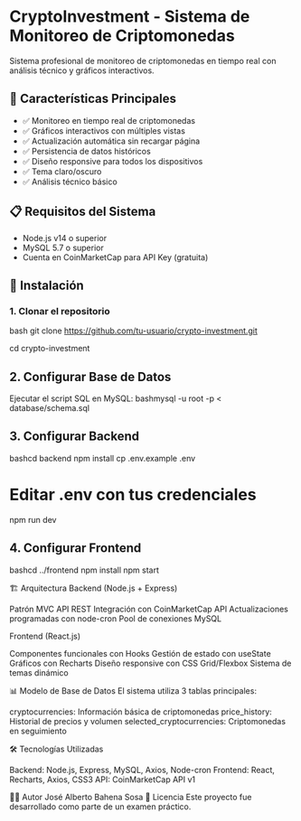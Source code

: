 # CryptoInvestment - Sistema de Monitoreo de Criptomonedas

Sistema profesional de monitoreo de criptomonedas en tiempo real con análisis técnico y gráficos interactivos.

## 🚀 Características Principales

- ✅ Monitoreo en tiempo real de criptomonedas
- ✅ Gráficos interactivos con múltiples vistas
- ✅ Actualización automática sin recargar página
- ✅ Persistencia de datos históricos
- ✅ Diseño responsive para todos los dispositivos
- ✅ Tema claro/oscuro
- ✅ Análisis técnico básico

## 📋 Requisitos del Sistema

- Node.js v14 o superior
- MySQL 5.7 o superior
- Cuenta en CoinMarketCap para API Key (gratuita)

## 🔧 Instalación

### 1. Clonar el repositorio
bash
git clone https://github.com/tu-usuario/crypto-investment.git

cd crypto-investment

## 2. Configurar Base de Datos
Ejecutar el script SQL en MySQL:
bashmysql -u root -p < database/schema.sql

## 3. Configurar Backend
bashcd backend
npm install
cp .env.example .env

# Editar .env con tus credenciales
npm run dev

## 4. Configurar Frontend
bashcd ../frontend
npm install
npm start

🏗️ Arquitectura
Backend (Node.js + Express)

Patrón MVC
API REST
Integración con CoinMarketCap API
Actualizaciones programadas con node-cron
Pool de conexiones MySQL

Frontend (React.js)

Componentes funcionales con Hooks
Gestión de estado con useState
Gráficos con Recharts
Diseño responsive con CSS Grid/Flexbox
Sistema de temas dinámico

📊 Modelo de Base de Datos
El sistema utiliza 3 tablas principales:

cryptocurrencies: Información básica de criptomonedas
price_history: Historial de precios y volumen
selected_cryptocurrencies: Criptomonedas en seguimiento

🛠️ Tecnologías Utilizadas

Backend: Node.js, Express, MySQL, Axios, Node-cron
Frontend: React, Recharts, Axios, CSS3
API: CoinMarketCap API v1

👨‍💻 Autor
José Alberto Bahena Sosa
📄 Licencia
Este proyecto fue desarrollado como parte de un examen práctico.
